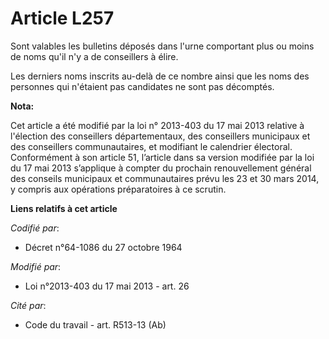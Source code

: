 # Article L257

Sont valables les bulletins déposés dans l'urne comportant plus ou moins de noms qu'il n'y a de conseillers à élire.

Les derniers noms inscrits au-delà de ce nombre ainsi que les noms des personnes qui n'étaient pas candidates ne sont pas
décomptés.

**Nota:**

Cet article a été modifié par la loi n° 2013-403 du 17 mai 2013 relative à l'élection des conseillers départementaux, des
conseillers municipaux et des conseillers communautaires, et modifiant le calendrier électoral. Conformément à son article
51, l’article dans sa version modifiée par la loi du 17 mai 2013 s’applique à compter du prochain renouvellement général des
conseils municipaux et communautaires prévu les 23 et 30 mars 2014, y compris aux opérations préparatoires à ce scrutin.

**Liens relatifs à cet article**

_Codifié par_:

  - Décret n°64-1086 du 27 octobre 1964

_Modifié par_:

  - Loi n°2013-403 du 17 mai 2013 - art. 26

_Cité par_:

  - Code du travail - art. R513-13 (Ab)

